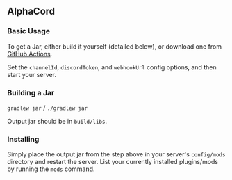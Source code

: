 ## AlphaCord

### Basic Usage

To get a Jar, either build it yourself (detailed below), or download one from [GitHub Actions](https://github.com/Dart25/AlphaCord/actions).

Set the `channelId`, `discordToken`, and `webhookUrl` config options, and then start your server.

### Building a Jar

`gradlew jar` / `./gradlew jar`

Output jar should be in `build/libs`.


### Installing

Simply place the output jar from the step above in your server's `config/mods` directory and restart the server.
List your currently installed plugins/mods by running the `mods` command.
